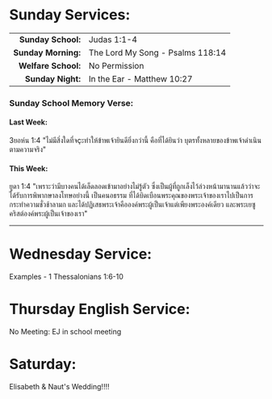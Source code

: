 # Sunday Services:

| | |
| --:|:-- |
| **Sunday School:**  |	Judas 1:1-4
| **Sunday Morning:** |	The Lord My Song - Psalms 118:14
| **Welfare School:** |	No Permission
| **Sunday Night:**   | In the Ear - Matthew 10:27

### Sunday School Memory Verse:
#### Last Week: 

3ยอห์น 1:4 "ไม่มีสิ่งใดที่จçะทำให้ข้าพเจ้ายินดียิ่งกว่านี้ คือที่ได้ยินว่า บุตรทั้งหลายของข้าพเจ้าดำเนินตามความจริง"

#### This Week:

ยูดา 1:4 "เพราะว่ามีบางคนได้เล็ดลอดเข้ามาอย่างไม่รู้ตัว ซึ่งเป็นผู้ที่ถูกเล็งไว้ล่วงหน้ามานานแล้วว่าจะได้รับการพิพากษาลงโทษอย่างนี้ เป็นคนอธรรม ที่ได้บิดเบือนพระคุณของพระเจ้าของเราไปเป็นการกระทำความชั่วช้าลามก และได้ปฏิเสธพระเจ้าคือองค์พระผู้เป็นเจ้าแต่เพียงพระองค์เดียว และพระเยซูคริสต์องค์พระผู้เป็นเจ้าของเรา"

---
# Wednesday Service:

Examples - 1 Thessalonians 1:6-10

# Thursday English Service:

No Meeting: EJ in school meeting

# Saturday:

Elisabeth & Naut's Wedding!!!!